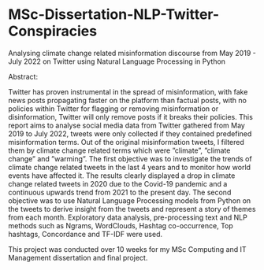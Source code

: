 # MSc-Dissertation-NLP-Twitter-Conspiracies
Analysing climate change related misinformation discourse from May 2019 - July 2022 on Twitter using Natural Language Processing in Python

Abstract:

Twitter has proven instrumental in the spread of misinformation, with fake news posts propagating faster on the platform than factual posts, with no policies within Twitter for flagging or removing misinformation or disinformation, Twitter will only remove posts if it breaks their policies. This report aims to analyse social media data from Twitter gathered from May 2019 to July 2022, tweets were only collected if they contained predefined misinformation terms. Out of the original misinformation tweets, I filtered them by climate change related terms which were ”climate”, ”climate change” and ”warming”. The first objective was to investigate the trends of climate change related tweets in the last 4 years and to monitor how world events have affected it. The results clearly displayed a drop in climate change related tweets in 2020 due to the Covid-19 pandemic and a continuous upwards trend from 2021 to the present day. The second objective was to use Natural Language Processing models from Python on the tweets to derive insight from the tweets and represent a story of themes from each month. Exploratory data analysis, pre-processing text and NLP methods such as Ngrams, WordClouds, Hashtag co-occurrence, Top hashtags, Concordance and TF-IDF were used.

This project was conducted over 10 weeks for my MSc Computing and IT Management dissertation and final project.


